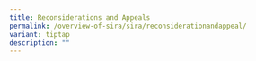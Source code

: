 ```yaml
---
title: Reconsiderations and Appeals
permalink: /overview-of-sira/sira/reconsiderationandappeal/
variant: tiptap
description: ""
---
```

